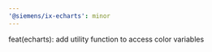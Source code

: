 ```yaml
---
'@siemens/ix-echarts': minor
---
```


feat(echarts): add utility function to access color variables
